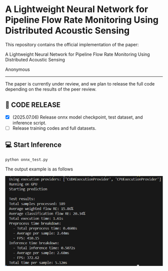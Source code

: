 # A Lightweight Neural Network for Pipeline Flow Rate Monitoring Using Distributed Acoustic Sensing

This repository contains the official implementation of the paper:

A Lightweight Neural Network for Pipeline Flow Rate Monitoring Using Distributed Acoustic Sensing

Anonymous

---

The paper is currently under review, and we plan to release the full code depending on the results of the peer review.

## 📰 CODE RELEASE

- [x] (2025.07.06) Release onnx model checkpoint, test dataset, and inference script.
- [ ] Release training codes and full datasets.

## 💻 Start Inference

```shell
python onnx_test.py
```

The output example is as follows

![](./assets/test_output.png)
